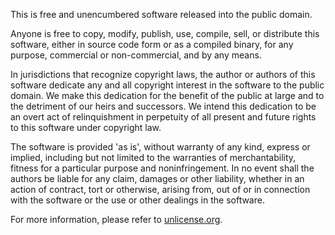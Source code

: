 This is free and unencumbered software released into the public domain.

Anyone is free to copy, modify, publish, use, compile, sell, or distribute this software, either in source code form or as a compiled binary, for any purpose, commercial or non-commercial, and by any means.

In jurisdictions that recognize copyright laws, the author or authors of this software dedicate any and all copyright interest in the software to the public domain. We make this dedication for the benefit of the public at large and to the detriment of our heirs and successors. We intend this dedication to be an overt act of relinquishment in perpetuity of all present and future rights to this software under copyright law.

The software is provided 'as is', without warranty of any kind, express or implied, including but not limited to the warranties of merchantability, fitness for a particular purpose and noninfringement. In no event shall the authors be liable for any claim, damages or other liability, whether in an action of contract, tort or otherwise, arising from, out of or in connection with the software or the use or other dealings in the software.

For more information, please refer to [unlicense.org](http://unlicense.org).

